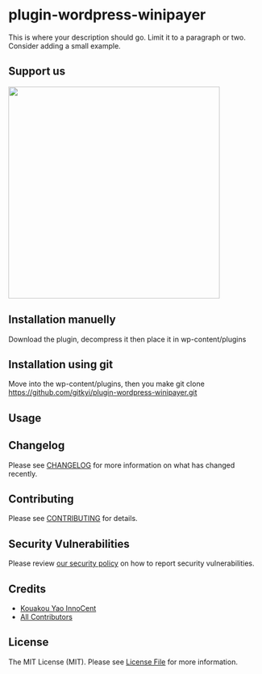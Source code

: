# plugin-wordpress-winipayer

This is where your description should go. Limit it to a paragraph or two. Consider adding a small example.

## Support us

[<img src="https://www.winibuilder.com/file/project/wb100023/config/72150d38-a6ad-4ed8-9244-621b380f70a4.png?t=1" width="419px" />](https://www.winipayer.com)

## Installation manuelly

Download the plugin, decompress it then place it in wp-content/plugins

## Installation using git

Move into the wp-content/plugins, then you make git clone https://github.com/gitkyi/plugin-wordpress-winipayer.git

## Usage

## Changelog

Please see [CHANGELOG](CHANGELOG.md) for more information on what has changed recently.

## Contributing

Please see [CONTRIBUTING](CONTRIBUTING.md) for details.

## Security Vulnerabilities

Please review [our security policy](../../security/policy) on how to report security vulnerabilities.

## Credits

-    [Kouakou Yao InnoCent](https://github.com/gitkyi)
-    [All Contributors](../../contributors)

## License

The MIT License (MIT). Please see [License File](LICENSE.md) for more information.
